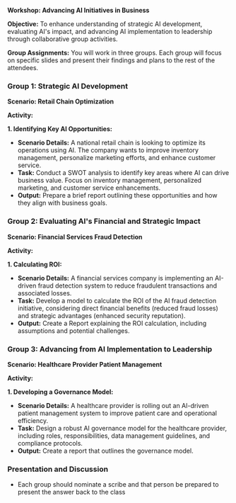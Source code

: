 **Workshop: Advancing AI Initiatives in Business**

**Objective:**
To enhance understanding of strategic AI development, evaluating AI's impact, and advancing AI implementation to leadership through collaborative group activities.

**Group Assignments:**
You will work in three groups. Each group will focus on specific slides and present their findings and plans to the rest of the attendees.


### Group 1: Strategic AI Development
**Scenario: Retail Chain Optimization**

**Activity:**

**1. Identifying Key AI Opportunities:**
- **Scenario Details:** A national retail chain is looking to optimize its operations using AI. The company wants to improve inventory management, personalize marketing efforts, and enhance customer service.
- **Task:** Conduct a SWOT analysis to identify key areas where AI can drive business value. Focus on inventory management, personalized marketing, and customer service enhancements.
- **Output:** Prepare a brief report outlining these opportunities and how they align with business goals.



### Group 2: Evaluating AI's Financial and Strategic Impact
**Scenario: Financial Services Fraud Detection**

**Activity:**

**1. Calculating ROI:**
- **Scenario Details:** A financial services company is implementing an AI-driven fraud detection system to reduce fraudulent transactions and associated losses.
- **Task:** Develop a model to calculate the ROI of the AI fraud detection initiative, considering direct financial benefits (reduced fraud losses) and strategic advantages (enhanced security reputation).
- **Output:** Create a Report explaining the ROI calculation, including assumptions and potential challenges.



### Group 3: Advancing from AI Implementation to Leadership
**Scenario: Healthcare Provider Patient Management**

**Activity:**

**1. Developing a Governance Model:**
- **Scenario Details:** A healthcare provider is rolling out an AI-driven patient management system to improve patient care and operational efficiency.
- **Task:** Design a robust AI governance model for the healthcare provider, including roles, responsibilities, data management guidelines, and compliance protocols.
- **Output:** Create a report that outlines the governance model.



### Presentation and Discussion
- Each group should nominate a scribe and that person be prepared to present the answer back to the class

